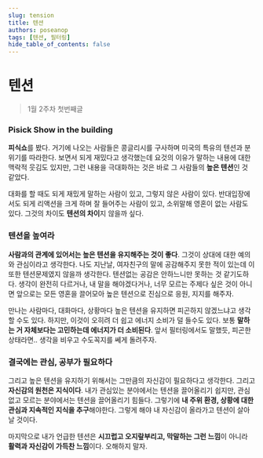 ```yaml
---
slug: tension
title: 텐션
authors: poseanop
tags: [텐션, 필터링]
hide_table_of_contents: false
---
```


# 텐션

> 1월 2주차 첫번째글

### Pisick Show in the building

**피식쇼**를 봤다. 거기에 나오는 사람들은 콩글리시를 구사하며 미국의 특유의 텐션과 분위기를 따라한다. 보면서 되게 재밌다고 생각했는데 요것의 이유가 말하는 내용에 대한 맥락적 웃김도 있지만, 그런 내용을 극대화하는 것은 바로 그 사람들의 **높은 텐션**인 것 같았다.

대화를 할 때도 되게 재밌게 말하는 사람이 있고, 그렇지 않은 사람이 있다. 반대입장에서도 되게 리액션을 크게 하며 잘 들어주는 사람이 있고, 소위말해 영혼이 없는 사람도 있다. 그것의 차이도 **텐션의 차이**지 않을까 싶다.

### 텐션을 높여라

**사람과의 관계에 있어서는 높은 텐션을 유지해주는 것이 좋다**. 그것이 상대에 대한 예의와 관심이라고 생각한다. 나도 지난날, 여자친구의 말에 공감해주지 못한 적이 있는데 이또한 텐션문제였지 않을까 생각한다. 텐션없는 공감은 안하느니만 못하는 것 같기도하다. 생각이 완전히 다르거나, 내 말을 해야겠다거나, 너무 모르는 주제다 싶은 것이 아니면 앞으로는 모든 영혼을 끌어모아 높은 텐션으로 진심으로 응원, 지지를 해주자.

만나는 사람마다, 대화마다, 상황마다 높은 텐션을 유지하면 피곤하지 않겠느냐고 생각할 수도 있다. 하지만, 이것이 오히려 더 쉽고 에너지 소비가 덜 들수도 있다. 보통 **말하는 거 자체보다는 고민하는데 에너지가 더 소비된다**. 앞서 필터링에서도 말했듯, 피곤한 상태라면.. 생각을 비우고 수도꼭지를 쎄게 돌려주자.

### 결국에는 관심, 공부가 필요하다

그리고 높은 텐션을 유지하기 위해서는 그만큼의 자신감이 필요하다고 생각한다. 그리고 **자신감의 원천은 지식이다**. 내가 관심있는 분야에서는 텐션을 끌어올리기 쉽지만, 관심없고 모르는 분야에서는 텐션을 끌어올리기 힘들다. 그렇기에 **내 주위 환경, 상황에 대한 관심과 지속적인 지식을 추구**해야한다. 그렇게 해야 내 자신감이 올라가고 텐션이 살아날 것이다.

마지막으로 내가 언급한 텐션은 **시끄럽고 오지랖부리고, 막말하는 그런 느낌**이 아니라 **활력과 자신감이 가득찬 느낌**이다. 오해하지 말자.

